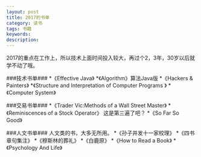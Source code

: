 ```yaml
---
layout: post
title: 2017的书单
category: 读书
tags: 书籍
keywords: 
description: 
---
```

	  
2017的重点在工作上，所以技术上面时间投入较大，再过个2，3年，30岁以后就学不动了哦。

###技术书单###
*《Effective Java》
*《Algorithm》算法Java版
*《Hackers & Painters》
*《Structure and Interpretation of Computer Programs 》
*《Computer System》

###交易书单###
*《Trader Vic:Methods of a Wall Street Master》
*《Reminiscences of a Stock Operator》 这是第三遍了吧？
*《So Far So Good》

###人文书单###
人文类的书，大多无所用。
*《孙子并发十一家校理》
*《四书章句集注》
*《穆斯林的葬礼》
*《白鹿原》
*《How to Read a Book》
*《Psychology And Life》
